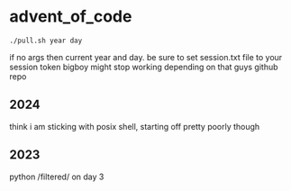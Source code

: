 # advent_of_code
```
./pull.sh year day
```
if no args then current year and day. be sure to set session.txt file to your session token
bigboy might stop working depending on that guys github repo

## 2024
think i am sticking with posix shell, starting off pretty poorly though

## 2023
python
/filtered/ on day 3
